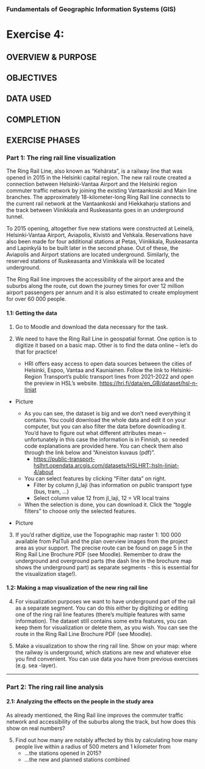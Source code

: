 ### Fundamentals of Geographic Information Systems (GIS)

# Exercise 4: 

## OVERVIEW & PURPOSE

## OBJECTIVES

## DATA USED

## COMPLETION

## EXERCISE PHASES

### Part 1: The ring rail line visualization
The Ring Rail Line, also known as “Kehärata”, is a railway line that was opened in 2015 in the Helsinki capital region. The new rail route created a connection between Helsinki-Vantaa Airport and the Helsinki region commuter traffic network by joining the existing Vantaankoski and Main line branches. The approximately 18-kilometer-long Ring Rail line connects to the current rail network at the Vantaankoski and Hiekkaharju stations and the track between Viinikkala and Ruskeasanta goes in an underground tunnel.

To 2015 opening, altogether five new stations were constructed at Leinelä, Helsinki-Vantaa Airport, Aviapolis, Kivistö and Vehkala. Reservations have also been made for four additional stations at Petas, Viinikkala, Ruskeasanta and Lapinkylä to be built later in the second phase. Out of these, the Aviapolis and Airport stations are located underground. Similarly, the reserved stations of Ruskeasanta and Viinikkala will be located underground.

The Ring Rail line improves the accessibility of the airport area and the suburbs along the route, cut down the journey times for over 12 million airport passengers per annum and it is also estimated to create employment for over 60 000 people.

#### 1.1: Getting the data
1. Go to Moodle and download the data necessary for the task.

2. We need to have the Ring Rail Line in geospatial format. One option is to digitize it based on a basic map. Other is to find the data online – let’s do that for practice!
	- HRI offers easy access to open data sources between the cities of Helsinki, Espoo, Vantaa and Kauniainen. Follow the link to Helsinki-Region Transport’s public transport lines from 2021-2022 and open the preview in HSL’s website. https://hri.fi/data/en_GB/dataset/hsl-n-linjat

- Picture 

	- As you can see, the dataset is big and we don’t need everything it contains. You could download the whole data and edit it on your computer, but you can also filter the data before downloading it. You’d have to figure out what different attributes mean – unfortunately in this case the information is in Finnish, so needed code explanations are provided here. You can check them also through the link below and “Aineiston kuvaus (pdf)”.
		- https://public-transport-hslhrt.opendata.arcgis.com/datasets/HSLHRT::hsln-linjat-4/about
	- You can select features by clicking “Filter data” on right.
		- Filter by column jl_laji (has information on public transport type (bus, tram, …)
		- Select column value 12 from jl_laji, 12 = VR local trains
	- When the selection is done, you can download it. Click the “toggle filters” to choose only the selected features.

- Picture 

3. If you’d rather digitize, use the Topographic map raster 1: 100 000 available from PaITuli and the plan overview images from the project area as your support. The precise route can be found on page 5 in the Ring Rail Line Brochure PDF (see Moodle). Remember to draw the underground and overground parts (the dash line in the brochure map shows the underground part) as separate segments - this is essential for the visualization stage!).

#### 1.2: Making a map visualization of the new ring rail line
4. For visualization purposes we want to have underground part of the rail as a separate segment. You can do this either by digitizing or editing one of the ring rail line features (there’s multiple features with same information). The dataset still contains some extra features, you can keep them for visualization or delete them, as you wish. You can see the route in the Ring Rail Line Brochure PDF (see Moodle).

5. Make a visualization to show the ring rail line. Show on your map: where the railway is underground, which stations are new and whatever else you find convenient. You can use data you have from previous exercises (e.g. sea -layer).

---

### Part 2: The ring rail line analysis
#### 2.1: Analyzing the effects on the people in the study area
As already mentioned, the Ring Rail line improves the commuter traffic network and accessibility of the suburbs along the track, but how does this show on real numbers?

5. Find out how many are notably affected by this by calculating how many people live within a radius of 500 meters and 1 kilometer from
	- ...the stations opened in 2015?
	- ...the new and planned stations combined

<!--stackedit_data:
eyJkaXNjdXNzaW9ucyI6eyJFdFByYk5zWUdNWWhPWXRSIjp7In
N0YXJ0IjoxNDUyLCJlbmQiOjE0NTgsInRleHQiOiJNb29kbGUi
fSwicjFuaW14MW1CdWx6YVhkViI6eyJzdGFydCI6MTk2MSwiZW
5kIjoxOTcwLCJ0ZXh0IjoiLSBQaWN0dXJlIn0sIkNVTHg0QmVW
RFZzMm5GSUEiOnsic3RhcnQiOjI4MzUsImVuZCI6Mjg0NCwidG
V4dCI6Ii0gUGljdHVyZSJ9LCJHMTlOS0JJTGloREF2ME5FIjp7
InN0YXJ0IjozMzUyLCJlbmQiOjM3NjcsInRleHQiOiI0LiBGb3
IgdmlzdWFsaXphdGlvbiBwdXJwb3NlcyB3ZSB3YW50IHRvIGhh
dmUgdW5kZXJncm91bmQgcGFydCBvZiB0aGUgcmFpbCBhcyBh4o
CmIn0sIkw0MmtOUERvR0NjcEZTdGsiOnsic3RhcnQiOjM3Njks
ImVuZCI6NDAwMywidGV4dCI6IjUuIE1ha2UgYSB2aXN1YWxpem
F0aW9uIHRvIHNob3cgdGhlIHJpbmcgcmFpbCBsaW5lLiBTaG93
IG9uIHlvdXIgbWFwOiB3aGVyZSB0aGXigKYifX0sImNvbW1lbn
RzIjp7Ikh1MW9sN0dpRjZoQnQzY0kiOnsiZGlzY3Vzc2lvbklk
IjoiRXRQcmJOc1lHTVloT1l0UiIsInN1YiI6ImdoOjQwMzA0Nz
g4IiwidGV4dCI6IkNvcnJlY3QiLCJjcmVhdGVkIjoxNjg2ODk4
NDA2ODEyfSwiSXVHN2hOYU9pNFJJYWZLZSI6eyJkaXNjdXNzaW
9uSWQiOiJyMW5pbXgxbUJ1bHphWGRWIiwic3ViIjoiZ2g6NDAz
MDQ3ODgiLCJ0ZXh0IjoiQWRkIHBpY3R1cmUiLCJjcmVhdGVkIj
oxNjg2ODk4NzU1OTQwfSwiV0hPYWxHeDVoeXZFSjhDRSI6eyJk
aXNjdXNzaW9uSWQiOiJDVUx4NEJlVkRWczJuRklBIiwic3ViIj
oiZ2g6NDAzMDQ3ODgiLCJ0ZXh0IjoiQWRkIHBpY3R1cmUiLCJj
cmVhdGVkIjoxNjg2ODk4Nzg3ODA1fSwidGV6MG0yYXQzelhMZl
hyYyI6eyJkaXNjdXNzaW9uSWQiOiJHMTlOS0JJTGloREF2ME5F
Iiwic3ViIjoiZ2g6NDAzMDQ3ODgiLCJ0ZXh0IjoiV3JpdGUgdG
hpcyBvdXQgd2l0aCBtb3JlIGluc3RydWN0aW9ucywgZS5nLiBy
ZW1pbmQgaG93IHRvIGRpZ2l0aXplLCBob3cgdG8gZWRpdCBleG
lzdGluZyBmZWF0dXJlcywgZXRjIiwiY3JlYXRlZCI6MTY4Njg5
ODkyNTMxN30sIkVOWmNKcDR0RnZYcXp5YkYiOnsiZGlzY3Vzc2
lvbklkIjoiRzE5TktCSUxpaERBdjBORSIsInN1YiI6ImdoOjQw
MzA0Nzg4IiwidGV4dCI6IlRlc3QgdGhpcyBzZWN0aW9uIHdoZW
4gd3JpdGluZyBzaW5jZSBpdCB3YXMgdHJpY2t5IHdoZW4gSSBk
aWQgaXQiLCJjcmVhdGVkIjoxNjg2ODk4OTQwMDkzfSwiaXM4NG
dPY0Z6a0R3dE15ViI6eyJkaXNjdXNzaW9uSWQiOiJMNDJrTlBE
b0dDY3BGU3RrIiwic3ViIjoiZ2g6NDAzMDQ3ODgiLCJ0ZXh0Ij
oiR2l2ZSBzb21lIG1vcmUgaGludHMgb24gaG93IHRvIGRvIHRo
aXMiLCJjcmVhdGVkIjoxNjg2ODk5MDA5MDEzfX0sImhpc3Rvcn
kiOlstMTU1MDczNzIwNSwtMTM4MDE1MTI4OCw3MzA5OTgxMTZd
fQ==
-->